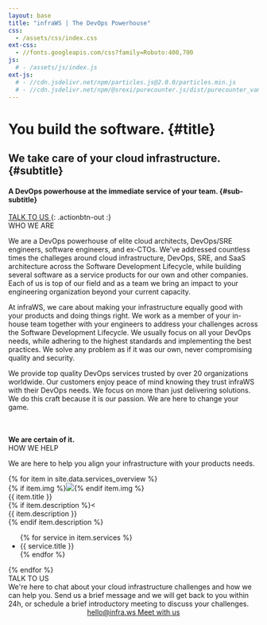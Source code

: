 ```yaml
---
layout: base
title: "infraWS | The DevOps Powerhouse"
css:
  - /assets/css/index.css
ext-css:
  - //fonts.googleapis.com/css?family=Roboto:400,700
js:
  # - /assets/js/index.js
ext-js:
  # - //cdn.jsdelivr.net/npm/particles.js@2.0.0/particles.min.js
  # - //cdn.jsdelivr.net/npm/@srexi/purecounter.js/dist/purecounter_vanilla.js
---
```


<div id="header" class="cut1" markdown="1">

<div id="header-inner" markdown="1">

# You build the software. {#title}

## We take care of your cloud infrastructure. {#subtitle}

#### A DevOps powerhouse at the immediate service of your team. {#sub-subtitle}

<a href="/#contact" class="actionbtn">
  TALK TO US
</a>
{: .actionbtn-out :}

</div>

<!-- <div id="particles-js"></div> -->

</div>

<div id="main-sections">

<div class="cut-buffer aboutus-buffer"></div>

<div id="aboutus-out" class="page-section grey-section cut2">
  <div id="aboutus">
    <div class="section-title">WHO WE ARE</div>
    <div id="aboutus-text">
      <p>We are a DevOps powerhouse of elite cloud architects, DevOps/SRE engineers, software engineers, and ex-CTOs. We've addressed countless times the challeges around cloud infrastructure, DevOps, SRE, and SaaS architecture across the Software Development Lifecycle, while building several software as a service products for our own and other companies. Each of us is top of our field and as a team we bring an impact to your engineering organization beyond your current capacity. </p>
      <p>At infraWS, we care about making your infrastructure equally good with your products and doing things right. We work as a member of your in-house team together with your engineers to address your challenges across the Software Development Lifecycle. We usually focus on all your DevOps needs, while adhering to the highest standards and implementing the best practices. We solve any problem as if it was our own, never compromising quality and security. </p>
      <p>We provide top quality DevOps services trusted by over 20 organizations worldwide. Our customers enjoy peace of mind knowing they trust infraWS with their DevOps needs. We focus on more than just delivering solutions. We do this craft because it is our passion. We are here to change your game.</p>
      <br/><br/><b>We are certain of it.</b>
    </div>
  </div>
</div>

<div id="services-out" class="page-section cut1">
  <div id="services">
    <div class="section-title">HOW WE HELP</div>
    <div class="section-text">
      <p>We are here to help you align your infrastructure with your products needs.</p>
    </div>
    <div id="portfolio">
      <div id="shinyapps-big">
        {% for item in site.data.services_overview %}
        <div class="shinyapp">
            {% if item.img %}<img class="appimg" src="/assets/img/screenshots/{{ app.img }}" />{% endif item.img %}
            <div class="apptitle">{{ item.title }}</div>
            {% if item.description %}<<div class="appdesc">{{ item.description }}</div>{% endif item.description %}
            <div>
              <ul>
              {% for service in item.services %}
                <li>{{ service.title }}</li>
              {% endfor %}
              </ul>
            </div>
          </div>
      {% endfor %}
      </div>
  </div>
</div>


<!--<div id="services-out" class="page-section cut1">
  <div id="services">
    <div class="section-title">HOW WE HELP</div>
    <div id="services-list">
      <div class="service">
        <img class="service-img" alt="Service image" src="/assets/img/scale-flexiple/Bug tracking.png" />
        <div class="service-text">Continuous delivery and integration should no longer be a problem for you. We can help you automate and create pipelines to release your new content fast while you keep quality at high standards.
      </div>
      </div>
      <div class="service">
          <img class="service-img" alt="Service image" src="/assets/img/scale-flexiple/Work risk-free.png" />
          <div class="service-text">Infrastructure needs can get big quite fast. Clutter and inconsistencies is not something you want in your service environments. There is no better way to manage infrastructure when everything is controlled by code.</div>
        </div>
      </div>
    <div id="services-break"></div>
    <div class="service">
        <img class="service-img" alt="Service image" src="/assets/img/scale-flexiple/Complex dashboard.png" />
        <div class="service-text">Plan ahead to scale when it is needed and at will. Based on analytics you can automate your whole scaling strategy or scale at will at any given point!</div>
      </div>
      <div class="service">
        <img class="service-img" alt="Service image" src="/assets/img/scale-flexiple/Successful completion of project.png" />
        <div class="service-text">Expert advice on big scale systems. Great products require great availability and delivery. Do not compromise your product's true value.</div>
      </div>
  </div>
</div>

<div class="cut-buffer values-buffer"></div>
<div id="values-out" class="page-section cut2">
  <div id="portfolio">
    <div id="shinyapps-big">
      {% for item in site.data.services_overview %}
	    <div class="shinyapp">
          {% if item.img %}<img class="appimg" src="/assets/img/screenshots/{{ app.img }}" />{% endif item.img %}
          <div class="apptitle">{{ item.title }}</div>
          {% if item.description %}<<div class="appdesc">{{ item.description }}</div>{% endif item.description %}
          <div>
            <ul>
            {% for service in item.services %}
              <li>{{ service.title }}</li>
            {% endfor %}
            </ul>
          </div>
        </div>
	  {% endfor %}
    </div>
  </div>
</div>

<div class="cut-buffer"></div>

<div id="grow-section-out" class="page-section grey-section cut2">
  <div id="grow-section">
    <div class="section-title">Grow your infrastructure alongside your products</div>
    <p class="grow-text">Your products and services are bound together. Availability is a key aspect. We are here to help you align your infrastructure needs with your products </p>
	<div id="grow-list" markdown="1">
{% for info in site.data.main_info %}
{% if info.icon %}<span class="grow-icon fa-fw {{ info.icon }}" aria-hidden="true"></span>{% endif info.icon %}
<span class="grow-content">{{ info.content }}</span>
{: .grow-text }
{% endfor %}
</div>
<p class="grow-text">Essentially, we can help you be there the way you want to, in order to serve your customers online.</p>
  </div>
</div>
-->

<!-- TODO: Add logos from major cloud providers we support-->

<div id="contact-out" class="page-section cut1">
  <div id="contact">
    <div class="section-title">TALK TO US</div>
        <div class="container">
          <div>
            We're here to chat about your cloud infrastructure challenges and how we can help you. Send us a brief message and we will get back to you within 24h, or schedule a brief introductory meeting to discuss your challenges.   
          </div>
          <div style="text-align: center;">    
            <a href="mailto:hello@infra.ws?subject=DevOps inquiry" class="schedule-btn actionbtn">
              <span class="far fa-envelope" aria-hidden="true"></span>
              hello@infra.ws
            </a>
             <a href="https://calendly.com/nmargaritis/30min" class="schedule-btn actionbtn">
              <span class="far fa-calendar-check" aria-hidden="true"></span>
              Meet with us
            </a>
          </div>
        </div>


  </div>
</div>

</div>
